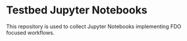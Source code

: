 # Testbed Jupyter Notebooks

This repository is used to collect Jupyter Notebooks implementing 
FDO focused workflows.

